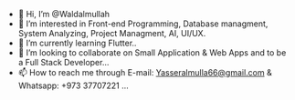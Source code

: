 - 👋 Hi, I’m @Waldalmullah
- 👀 I’m interested in Front-end Programming, Database managment, System Analyzing, Project Managment, AI, UI/UX.
- 🌱 I’m currently learning Flutter..
- 💞️ I’m looking to collaborate on Small Application & Web Apps and to be a Full Stack Developer...
- 📫 How to reach me through E-mail: Yasseralmulla66@gmail.com & Whatsapp: +973 37707221 ...

<!---
Waldalmullah/Waldalmullah is a ✨ special ✨ repository because its `README.md` (this file) appears on your GitHub profile.
You can click the Preview link to take a look at your changes.
--->
